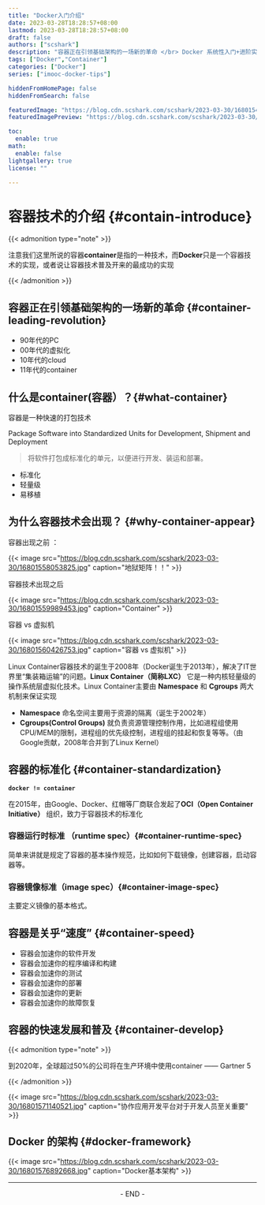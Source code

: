 ```yaml
---
title: "Docker入门介绍"
date: 2023-03-28T18:28:57+08:00
lastmod: 2023-03-28T18:28:57+08:00
draft: false
authors: ["scshark"]
description: "容器正在引领基础架构的一场新的革命 </br> Docker 系统性入门+进阶实践 </br> 讲师：<a href='https://github.com/xiaopeng163' _target='blank' >Peng Xiao</a>"
tags: ["Docker","Container"]
categories: ["Docker"]
series: ["imooc-docker-tips"]

hiddenFromHomePage: false
hiddenFromSearch: false

featuredImage: "https://blog.cdn.scshark.com/scshark/2023-03-30/16801541897374.jpg"
featuredImagePreview: "https://blog.cdn.scshark.com/scshark/2023-03-30/16801541897374.jpg"

toc:
  enable: true
math:
  enable: false
lightgallery: true
license: ""

---
```


<!--more-->

# 容器技术的介绍 {#contain-introduce}

{{< admonition type="note" >}}

注意我们这里所说的容器**container**是指的一种技术，而**Docker**只是一个容器技术的实现，或者说让容器技术普及开来的最成功的实现

{{< /admonition >}}

## 容器正在引领基础架构的一场新的革命 {#container-leading-revolution}

- 90年代的PC
- 00年代的虚拟化
- 10年代的cloud
- 11年代的container

## 什么是container(容器）？{#what-container}

容器是一种快速的打包技术

Package Software into Standardized Units for Development, Shipment and Deployment

> 将软件打包成标准化的单元，以便进行开发、装运和部署。

- 标准化
- 轻量级
- 易移植

## 为什么容器技术会出现？ {#why-container-appear}

容器出现之前 ：

{{< image src="https://blog.cdn.scshark.com/scshark/2023-03-30/16801558053825.jpg" caption="地狱矩阵！！" >}}


容器技术出现之后


{{< image src="https://blog.cdn.scshark.com/scshark/2023-03-30/16801559989453.jpg" caption="Container" >}}


容器 vs 虚拟机 

{{< image src="https://blog.cdn.scshark.com/scshark/2023-03-30/16801560426753.jpg" caption="容器 vs 虚拟机"  >}}

Linux Container容器技术的诞生于2008年（Docker诞生于2013年），解决了IT世界里“集装箱运输”的问题。**Linux Container（简称LXC）** 它是一种内核轻量级的操作系统层虚拟化技术。Linux Container主要由 **Namespace** 和 **Cgroups**  两大机制来保证实现

- **Namespace** 命名空间主要用于资源的隔离（诞生于2002年）
- **Cgroups(Control Groups)** 就负责资源管理控制作用，比如进程组使用CPU/MEM的限制，进程组的优先级控制，进程组的挂起和恢复等等。（由Google贡献，2008年合并到了Linux Kernel）

## 容器的标准化 {#container-standardization}

**`docker != container`**

在2015年，由Google、Docker、红帽等厂商联合发起了**OCI（Open Container Initiative）** 组织，致力于容器技术的标准化 

### 容器运行时标准 （runtime spec）{#container-runtime-spec}

简单来讲就是规定了容器的基本操作规范，比如如何下载镜像，创建容器，启动容器等。

### 容器镜像标准（image spec）{#container-image-spec}

主要定义镜像的基本格式。

## 容器是关乎“速度” {#container-speed}

- 容器会加速你的软件开发
- 容器会加速你的程序编译和构建
- 容器会加速你的测试
- 容器会加速你的部署
- 容器会加速你的更新
- 容器会加速你的故障恢复


## 容器的快速发展和普及 {#container-develop}

{{< admonition type="note" >}}

到2020年，全球超过50%的公司将在生产环境中使用container —— Gartner 5


{{< /admonition >}}

{{< image src="https://blog.cdn.scshark.com/scshark/2023-03-30/16801571140521.jpg" caption="协作应用开发平台对于开发人员至关重要" >}}



## Docker 的架构 {#docker-framework}


{{< image src="https://blog.cdn.scshark.com/scshark/2023-03-30/16801576892668.jpg" caption="Docker基本架构" >}}


---
<center > - END - </center>





